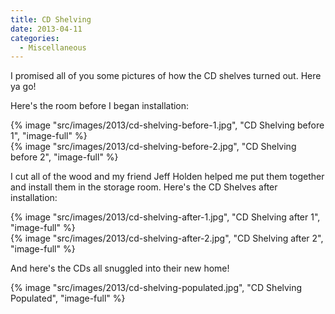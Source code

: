 ```yaml
---
title: CD Shelving
date: 2013-04-11
categories: 
  - Miscellaneous
---
```


I promised all of you some pictures of how the CD shelves turned out. Here ya go!

Here's the room before I began installation:

{% image "src/images/2013/cd-shelving-before-1.jpg", "CD Shelving before 1", "image-full" %}
<br />
{% image "src/images/2013/cd-shelving-before-2.jpg", "CD Shelving before 2", "image-full" %}

I cut all of the wood and my friend Jeff Holden helped me put them together and install them in the storage room. Here's the CD Shelves after installation:

{% image "src/images/2013/cd-shelving-after-1.jpg", "CD Shelving after 1", "image-full" %}
<br />
{% image "src/images/2013/cd-shelving-after-2.jpg", "CD Shelving after 2", "image-full" %}

And here's the CDs all snuggled into their new home!

{% image "src/images/2013/cd-shelving-populated.jpg", "CD Shelving Populated", "image-full" %}
